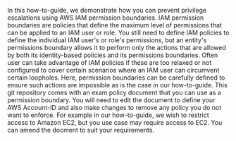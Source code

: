 In this how-to-guide, we demonstrate how you can prevent privilege escalations using AWS IAM permission boundaries. IAM permission boundaries are policies that define the maximum level of permissions that can be applied to an IAM user or role. You still need to define IAM policies to define the individual IAM user's or role's permissions, but an entity's permissions boundary allows it to perform only the actions that are allowed by both its identity-based policies and its permissions boundaries.
Often user can take advantage of IAM policies if these are too relaxed or not configured to cover certain scenarios where an IAM user can circumvent certain loopholes. Here, permission boundaries can be carefully defined to ensure such actions are impossible as is the case in our how-to-guide.
This git repository comes with an exam policy document that you can use as a permission boundary. You will need to edit the document to define your AWS Account-ID and also make changes to remove any policy you do not want to enforce. For example in our how-to-guide, we wish to restrict access to Amazon EC2, but you use case may require access to EC2. You can amend the docment to suit your requirements.
